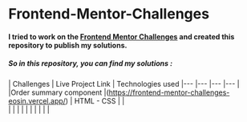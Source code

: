 # Frontend-Mentor-Challenges

#### I tried to work on the  [Frontend Mentor Challenges](https://www.frontendmentor.io/challenges) and created this repository to publish my solutions.

##### So in this repository, you can find my solutions :

| Challenges | Live Project Link                                            |    Technologies used
|---               |---                 |---                 |---         |
|Order summary component |(https://frontend-mentor-challenges-eosin.vercel.app/) | HTML - CSS         |            |  
|                  |                    |                    |            |
|                  |                    |                    |            |